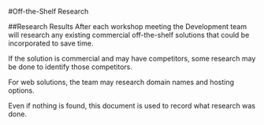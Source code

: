 #Off-the-Shelf Research

##Research Results
After each workshop meeting the Development team will research any existing commercial off-the-shelf solutions that could be incorporated to save time. 

If the solution is commercial and may have competitors, some research may be done to identify those competitors.

For web solutions, the team may research domain names and hosting options.

Even if nothing is found, this document is used to record what research was done.